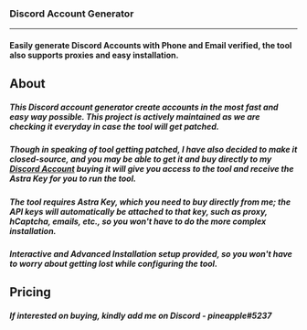 ### Discord Account Generator
---
<h4>Easily generate Discord Accounts with Phone and Email verified, the tool also supports proxies and easy installation.</h4>

## About

<h5>This Discord account generator create accounts in the most fast and easy way possible. This project is actively maintained as we are checking it everyday in case the tool will get patched.</h5>

<h5>Though in speaking of tool getting patched, I have also decided to make it closed-source, and you may be able to get it and buy directly to my <a href= "https://discord.com/users/852757964291833886">Discord Account</a> buying it will give you access to the tool and receive the Astra Key for you to run the tool.</h5> 

<h5>The tool requires Astra Key, which you need to buy directly from me; the API keys will automatically be attached to that key, such as proxy, hCaptcha, emails, etc., so you won't have to do the more complex installation.</h5>

<h5>Interactive and Advanced Installation setup provided, so you won't have to worry about getting lost while configuring the tool.</h5>

## Pricing

<h5>If interested on buying, kindly add me on Discord - pineapple#5237</h5>
